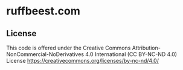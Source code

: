 # ruffbeest.com

## License

This code is offered under the Creative Commons Attribution-NonCommercial-NoDerivatives 4.0 International (CC BY-NC-ND 4.0) License
https://creativecommons.org/licenses/by-nc-nd/4.0/
